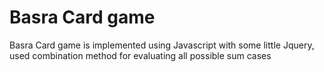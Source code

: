 # Basra Card game
Basra Card game is implemented using Javascript with some little Jquery, used combination method for evaluating all possible sum cases
